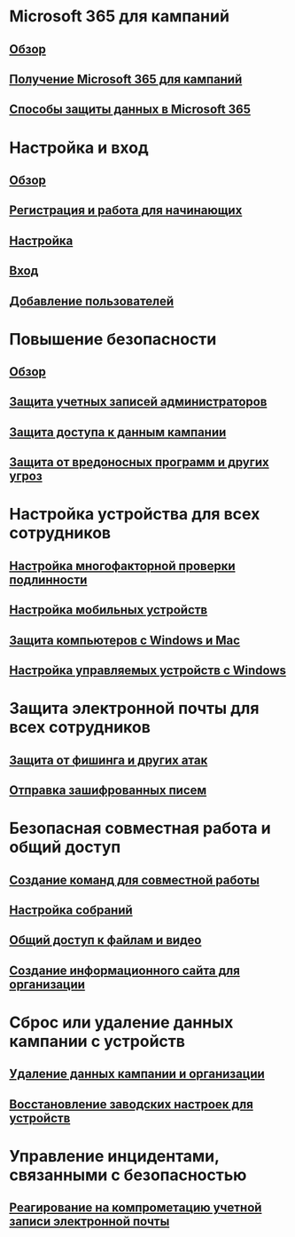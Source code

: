 # Microsoft 365 для кампаний
## [Обзор](index.md)
## [Получение Microsoft 365 для кампаний](get-microsoft-365-campaigns.md)
## [Способы защиты данных в Microsoft 365](m365-campaigns-users.md)

# Настройка и вход
## [Обзор](microsoft-365-campaigns-setup-overview.md)
## [Регистрация и работа для начинающих](m365-campaigns-sign-up.md)
## [Настройка](../business/set-up.md?toc=/microsoft-365/campaigns/toc.json)
## [Вход](m365-campaigns-sign-in.md)
## [Добавление пользователей](../business/add-users-m365b.md?toc=/microsoft-365/campaigns/toc.json)

# Повышение безопасности
## [Обзор](m365-campaigns-security-overview.md)
## [Защита учетных записей администраторов](m365-campaigns-protect-admin-accounts.md)
## [Защита доступа к данным кампании](m365-campaigns-conditional-access.md)
## [Защита от вредоносных программ и других угроз](m365-campaigns-increase-protection.md) 

# Настройка устройства для всех сотрудников
## [Настройка многофакторной проверки подлинности](m365-campaigns-multifactor-authenication.md)
## [Настройка мобильных устройств](../business/set-up-mobile-devices.md?toc=/microsoft-365/campaigns/toc.json)
## [Защита компьютеров с Windows и Mac](m365-campaigns-protect-pcs-macs.md)
## [Настройка управляемых устройств с Windows](../business/set-up-windows-devices.md?toc=/microsoft-365/campaigns/toc.json)

# Защита электронной почты для всех сотрудников
## [Защита от фишинга и других атак](m365-campaigns-phishing-and-attacks.md)
## [Отправка зашифрованных писем](send-encrypted-email.md)

# Безопасная совместная работа и общий доступ
## [Создание команд для совместной работы](create-teams-for-collaboration.md)
## [Настройка собраний](set-up-meetings.md)
## [Общий доступ к файлам и видео](share-files-and-videos.md)
## [Создание информационного сайта для организации](create-communications-site.md)

# Сброс или удаление данных кампании с устройств 
## [Удаление данных кампании и организации](../business/remove-company-data.md?toc=/microsoft-365/campaigns/toc.json)
## [Восстановление заводских настроек для устройств](../business/reset-devices-to-factory-settings.md?toc=/microsoft-365/campaigns/toc.json)

# Управление инцидентами, связанными с безопасностью
## [Реагирование на компрометацию учетной записи электронной почты](https://docs.microsoft.com/microsoft-365/compliance/responding-to-a-compromised-email-account)
